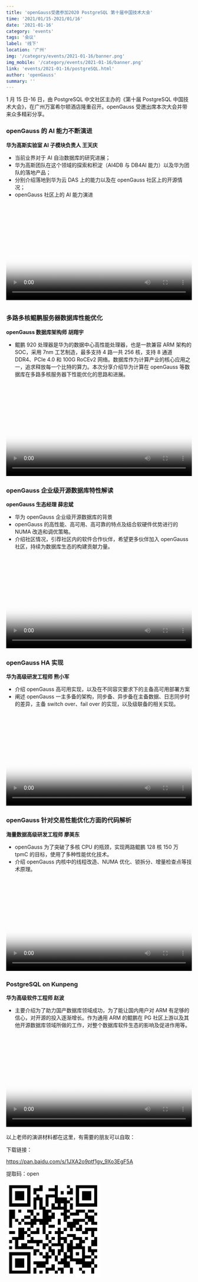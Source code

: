 ```yaml
---
title: 'openGauss受邀参加2020 PostgreSQL 第十届中国技术大会'
time: '2021/01/15-2021/01/16'
date: '2021-01-16'
category: 'events'
tags: '会议'
label: '线下'
location: '广州'
img: '/category/events/2021-01-16/banner.png'
img_mobile: '/category/events/2021-01-16/banner.png'
link: 'events/2021-01-16/postgreSQL.html'
author: 'openGauss'
summary: ''
---
```


1 月 15 日-16 日，由 PostgreSQL 中文社区主办的《第十届 PostgreSQL 中国技术大会》，在广州万富希尔顿酒店隆重召开。openGauss 受邀出席本次大会并带来众多精彩分享。

### openGauss 的 AI 能力不断演进

<strong>华为高斯实验室 AI 子模块负责人 王天庆</strong>

- 当前业界对于 AI 自治数据库的研究进展；
- 华为高斯团队在这个领域的探索和积淀（AI4DB 与 DB4AI 能力）以及华为团队的落地产品；
- 分别介绍落地到华为云 DAS 上的能力以及在 openGauss 社区上的开源情况；
- openGauss 社区上的 AI 能力演进

<video class="video-js" controls="" poster="./poster1.png" preload="auto" src="https://learningvideo.obs.ap-southeast-1.myhuaweicloud.com:443/PG%E5%A4%A7%E4%BC%9A/%E7%8E%8B%E5%A4%A9%E5%BA%86.mp4" style="max-width: 100%; width: 720px; margin: 10px 0px; object-fit: cover;"></video>

### 多路多核鲲鹏服务器数据库性能优化

<strong>openGauss 数据库架构师 胡翔宇</strong>

- 鲲鹏 920 处理器是华为的数据中心高性能处理器，也是一款兼容 ARM 架构的 SOC，采用 7nm 工艺制造，最多支持 4 路一共 256 核，支持 8 通道 DDR4、PCIe 4.0 和 100G RoCEv2 网络。数据库作为计算产业的核心应用之一，追求释放每一个比特的算力。本次分享介绍华为计算在 openGauss 等数据库在多路多核服务器下性能优化的思路和进展。

<video id="my-video" class="video-js" controls preload="auto" width="100%" poster="./poster2.png">
    <source src="https://learningvideo.obs.ap-southeast-1.myhuaweicloud.com:443/PG%E5%A4%A7%E4%BC%9A/%E8%83%A1%E7%BF%94%E5%AE%87.mp4">您的浏览器不支持video标签。
</video>

### openGauss 企业级开源数据库特性解读

<strong>openGauss 生态经理 薛忠斌</strong>

- 华为 openGauss 企业级开源数据库的背景
- openGauss 的高性能、高可用、高可靠的特点及结合软硬件优势进行的 NUMA 改造和调优策略。
- 介绍社区情况，引荐社区内的软件合作伙伴，希望更多伙伴加入 openGauss 社区，持续为数据库生态的构建贡献力量。

<video id="my-video" class="video-js" controls preload="auto" width="100%" poster="./poster3.png">
    <source src="https://learningvideo.obs.ap-southeast-1.myhuaweicloud.com:443/PG%E5%A4%A7%E4%BC%9A/%E8%96%9B%E5%BF%A0%E6%96%8C.mp4">您的浏览器不支持video标签。
</video>

### openGauss HA 实现

<strong>华为高级研发工程师 熊小军</strong>

- 介绍 openGauss 高可用实现，以及在不同容灾要求下的主备高可用部署方案
- 阐述 openGauss 一主多备的架构，同步备、异步备在主备数据、日志同步时的差异，主备 switch over、fail over 的实现，以及级联备的相关实现。

<video id="my-video" class="video-js" controls preload="auto" width="100%" poster="./poster4.png">
    <source src="https://learningvideo.obs.ap-southeast-1.myhuaweicloud.com:443/PG%E5%A4%A7%E4%BC%9A/%E7%86%8A%E5%B0%8F%E5%86%9B.mp4">您的浏览器不支持video标签。
</video>

### openGauss 针对交易性能优化方面的代码解析

<strong>海量数据高级研发工程师 廖美东</strong>

- openGauss 为了突破了多核 CPU 的瓶颈，实现两路鲲鹏 128 核 150 万 tpmC 的目标，使用了多种性能优化技术。
- 介绍 openGauss 内核中的线程改造、NUMA 优化、锁拆分、增量检查点等技术原理。

<video id="my-video" class="video-js" controls preload="auto" width="100%" poster="./poster5.png">
    <source src="https://learningvideo.obs.ap-southeast-1.myhuaweicloud.com:443/PG%E5%A4%A7%E4%BC%9A/%E5%BB%96%E7%BE%8E%E4%B8%9C%E8%A7%86%E9%A2%91.mp4">您的浏览器不支持video标签。
</video>

### PostgreSQL on Kunpeng

<strong>华为高级软件工程师 赵波</strong>

- 主要介绍为了助力国产数据库领域成功，为了能让国内用户对 ARM 有足够的信心，对开源的投入逐渐增长。作为通用 ARM 的鲲鹏在 PG 社区上游以及其他开源数据库领域所做的工作，对整个数据库软件生态的影响及促进作用等。

<video id="my-video" class="video-js" controls preload="auto" width="100%" poster="./poster6.png">
    <source src="https://learningvideo.obs.ap-southeast-1.myhuaweicloud.com:443/PG%E5%A4%A7%E4%BC%9A/%E8%B5%B5%E6%B3%A2.mp4">您的浏览器不支持video标签。
</video>

以上老师的演讲材料都在这里，有需要的朋友可以自取：

下载链接：

https://pan.baidu.com/s/1JXA2o9ptf1gv_9Xo3EgF5A

提取码：open

<img src="./code.png" width="256px" style="margin-bottom: 0.2rem;">

